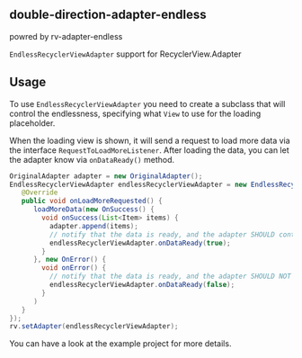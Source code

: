 

## double-direction-adapter-endless 

powred by rv-adapter-endless

`EndlessRecyclerViewAdapter` support for RecyclerView.Adapter

## Usage

To use `EndlessRecyclerViewAdapter` you need to create a subclass that will control the endlessness, specifying what `View` to use for the loading placeholder.

When the loading view is shown, it will send a request to load more data via the interface `RequestToLoadMoreListener`. After loading the data, you can let the adapter know via `onDataReady()` method.

```java
OriginalAdapter adapter = new OriginalAdapter();
EndlessRecyclerViewAdapter endlessRecyclerViewAdapter = new EndlessRecyclerViewAdapter(this, adapter, new RequestToLoadMoreListener() {
   @Override
   public void onLoadMoreRequested() {
      loadMoreData(new OnSuccess() {
        void onSuccess(List<Item> items) {
          adapter.append(items);
          // notify that the data is ready, and the adapter SHOULD continue to load more
          endlessRecyclerViewAdapter.onDataReady(true);
        }
      }, new OnError() {
        void onError() {
          // notify that the data is ready, and the adapter SHOULD NOT continue to load more
          endlessRecyclerViewAdapter.onDataReady(false);
        }
      )
   }
});
rv.setAdapter(endlessRecyclerViewAdapter);
```

You can have a look at the example project for more details.

